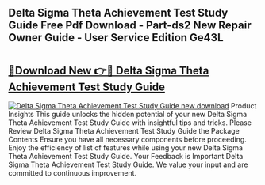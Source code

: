 ## Delta Sigma Theta Achievement Test Study Guide Free Pdf Download - Part-ds2 New Repair Owner Guide - User Service Edition Ge43L

# <h2><a href="http://bc47257.oget.top/?id=Delta+Sigma+Theta+Achievement+Test+Study+Guide">🔗Download New 👉🔴 Delta Sigma Theta Achievement Test Study Guide</a></h2>

[![Delta Sigma Theta Achievement Test Study Guide new download](https://i.imgur.com/5g1atiW.png)](http://bc47257.oget.top/?id=Delta+Sigma+Theta+Achievement+Test+Study+Guide)
Product Insights This guide unlocks the hidden potential of your new Delta Sigma Theta Achievement Test Study Guide with insightful tips and tricks. Please Review Delta Sigma Theta Achievement Test Study Guide the Package Contents Ensure you have all necessary components before proceeding. Enjoy the efficiency of list of features while using your new Delta Sigma Theta Achievement Test Study Guide. Your Feedback is Important Delta Sigma Theta Achievement Test Study Guide. We value your input and are committed to continuous improvement.
